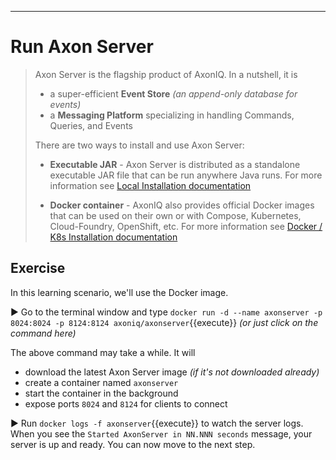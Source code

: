 
---
# Run Axon Server

> Axon Server is the flagship product of AxonIQ. In a nutshell, it is
>
> - a super-efficient **Event Store** _(an append-only database for events)_
> - a **Messaging Platform** specializing in handling Commands, Queries, and Events
>
> There are two ways to install and use Axon Server:
>
> - **Executable JAR** - Axon Server is distributed as a standalone executable JAR file that can be run anywhere Java runs. For more information see [Local Installation documentation](https://docs.axoniq.io/reference-guide/axon-server/installation/local-installation/axon-server-se)
>
> - **Docker container** - AxonIQ also provides official Docker images that can be used on their own or with Compose, Kubernetes, Cloud-Foundry, OpenShift, etc. For more information see [Docker / K8s Installation documentation](https://docs.axoniq.io/reference-guide/axon-server/installation/docker-k8s/axon-server-se)

## Exercise

In this learning scenario, we'll use the Docker image.

▶️ Go to the terminal window and type `docker run -d --name axonserver -p 8024:8024 -p 8124:8124 axoniq/axonserver`{{execute}} _(or just click on the command here)_

The above command may take a while. It will
 - download the latest Axon Server image _(if it's not downloaded already)_
 - create a container named `axonserver`
 - start the container in the background
 - expose ports `8024` and `8124` for clients to connect

▶️ Run `docker logs -f axonserver`{{execute}} to watch the server logs. When you see the `Started AxonServer in NN.NNN seconds` message, your server is up and ready. You can now move to the next step.